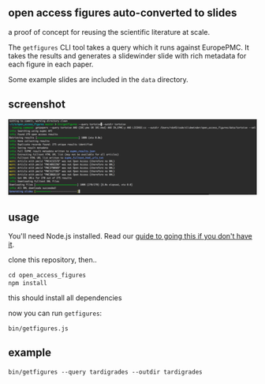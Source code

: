 ## open access figures auto-converted to slides

a proof of concept for reusing the scientific literature at scale.

The `getfigures` CLI tool takes a query which it runs against EuropePMC. It takes the results and generates a slidewinder slide with rich metadata for each figure in each paper.

Some example slides are included in the `data` directory.

## screenshot

![](https://raw.githubusercontent.com/slidewinder/open_access_figures/master/data/screenshot.png)

## usage

You'll need Node.js installed. Read our [guide to going this if you don't have it](http://www.slidewinder.io/docs/how_to_help/code/01_setting_up.html#installing-node-js).

clone this repository, then..

```
cd open_access_figures
npm install
```

this should install all dependencies

now you can run `getfigures`:

```
bin/getfigures.js
```

## example

```
bin/getfigures --query tardigrades --outdir tardigrades
```
